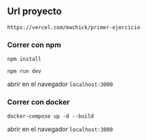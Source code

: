 ##    Url proyecto
`https://vercel.com/machick/primer-ejercicio`
### Correr con npm 
`npm install`

`npm run dev`

abrir en el navegador `localhost:3000`
### Correr con docker  
`docker-compose up -d --build`

abrir en el navegador `localhost:3000`
